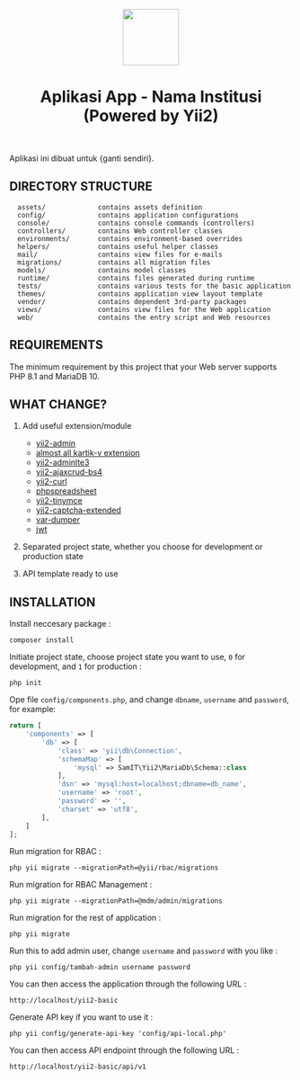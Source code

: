 <p align="center">
    <a href="https://github.com/yiisoft" target="_blank">
        <img src="https://avatars0.githubusercontent.com/u/993323" height="100px">
    </a>
    <h1 align="center">Aplikasi App - Nama Institusi (Powered by Yii2)</h1>
    <br>
</p>

Aplikasi ini dibuat untuk {ganti sendiri}.

## DIRECTORY STRUCTURE

      assets/             contains assets definition
      config/             contains application configurations
      console/            contains console commands (controllers)
      controllers/        contains Web controller classes
      environments/       contains environment-based overrides
      helpers/            contains useful helper classes
      mail/               contains view files for e-mails
      migrations/         contains all migration files
      models/             contains model classes
      runtime/            contains files generated during runtime
      tests/              contains various tests for the basic application
      themes/             contains application view layout template
      vendor/             contains dependent 3rd-party packages
      views/              contains view files for the Web application
      web/                contains the entry script and Web resources

## REQUIREMENTS

The minimum requirement by this project that your Web server supports PHP 8.1 and MariaDB 10.


## WHAT CHANGE?

1. Add useful extension/module
    - [yii2-admin](https://github.com/mdmsoft/yii2-admin)
    - [almost all kartik-v extension](https://demos.krajee.com)
    - [yii2-adminlte3](https://github.com/hail812/yii2-adminlte3)
    - [yii2-ajaxcrud-bs4](https://github.com/biladina/yii2-ajaxcrud-bs4)
    - [yii2-curl](https://github.com/linslin/Yii2-Curl)
    - [phpspreadsheet](https://github.com/PHPOffice/PhpSpreadsheet)
    - [yii2-tinymce](https://github.com/alexantr/yii2-tinymce)
    - [yii2-captcha-extended](https://github.com/lubosdz/yii2-captcha-extended)
    - [var-dumper](https://github.com/symfony/var-dumper)
    - [jwt](https://github.com/bizley/yii2-jwt)


2. Separated project state, whether you choose for development or production state

3. API template ready to use


## INSTALLATION

Install neccesary package :

```
composer install
```

Initiate project state, choose project state you want to use, `0` for development, and `1` for production :

```
php init
```

Ope file `config/components.php`, and change `dbname`, `username` and `password`, for example:

```php
return [
    'components' => [
        'db' => [
            'class' => 'yii\db\Connection',
            'schemaMap' => [
                'mysql' => SamIT\Yii2\MariaDb\Schema::class
            ],
            'dsn' => 'mysql:host=localhost;dbname=db_name',
            'username' => 'root',
            'password' => '',
            'charset' => 'utf8',
        ],
    ]
];
```

Run migration for RBAC :

```
php yii migrate --migrationPath=@yii/rbac/migrations
```

Run migration for RBAC Management :

```
php yii migrate --migrationPath=@mdm/admin/migrations
```

Run migration for the rest of application :

```
php yii migrate
```

Run this to add admin user, change `username` and `password` with you like :

```
php yii config/tambah-admin username password
```

You can then access the application through the following URL :

```
http://localhost/yii2-basic
```

Generate API key if you want to use it :

```
php yii config/generate-api-key 'config/api-local.php'
```

You can then access API endpoint through the following URL :

```
http://localhost/yii2-basic/api/v1
```